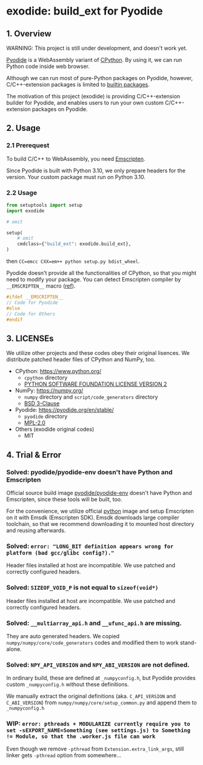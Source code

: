 # exodide: build_ext for Pyodide

## 1. Overview

WARNING: This project is still under development, and doesn't work yet.

[Pyodide](https://pyodide.org/en/stable/index.html) is a WebAssembly
variant of [CPython](https://www.python.org/). By using it, we can run
Python code inside web browser.

Although we can run most of pure-Python packages on Pyodide, however,
C/C++-extension packages is limited to
[builtin packages](https://pyodide.org/en/stable/usage/packages-in-pyodide.html).

The motivation of this project (exodide) is providing C/C++-extension
builder for Pyodide, and enables users to run your own custom
C/C++-extension packages on Pyodide.

## 2. Usage

### 2.1 Prerequest
To build C/C++ to WebAssembly, you need
[Emscripten](https://emscripten.org/).

Since Pyodide is built with Python 3.10, we only prepare headers for
the version. Your custom package must run on Python 3.10.

### 2.2 Usage

```python:setup.py
from setuptools import setup
import exodide

# omit

setup(
    # omit
    cmdclass={"build_ext": exodide.build_ext},
)
```

then `CC=emcc CXX=em++ python setup.py bdist_wheel`.


Pyodide doesn't provide all the functionalities of CPython, so that
you might need to modify your package. You can detect Emscripten
compiler by `__EMSCRIPTEN__` macro ([ref](https://emscripten.org/docs/compiling/Building-Projects.html#detecting-emscripten-in-preprocessor)).

```cpp
#ifdef __EMSCRIPTEN__
// Code for Pyodide
#else
// Code for Others
#endif
```

## 3. LICENSEs

We utilize other projects and these codes obey their original lisences.
We distribute patched header files of CPython and NumPy, too.

* CPython: https://www.python.org/
  * `cpython` directory
  * [PYTHON SOFTWARE FOUNDATION LICENSE VERSION 2](https://github.com/python/cpython/blob/main/LICENSE)
* NumPy: https://numpy.org/
  * `numpy` directory and `script/code_generators` directory
  * [BSD 3-Clause](https://github.com/numpy/numpy/blob/main/LICENSE.txt)
* Pyodide: https://pyodide.org/en/stable/
  * `pyodide` directory
  * [MPL-2.0](https://github.com/pyodide/pyodide/blob/main/LICENSE)
* Others (exodide original codes)
  * MIT


## 4. Trial & Error

### Solved: pyodide/pyodide-env doesn't have Python and Emscripten

Official source build image
[pyodide/pyodide-env](https://hub.docker.com/r/pyodide/pyodide-env)
doesn't have Python and Emscripten, since these tools will be built, too.

For the convenience, we utilize official
[python](https://hub.docker.com/_/python) image and setup Emscripten
on it with Emsdk (Emscripten SDK). Emsdk downloads large compiler
toolchain, so that we recommend downloading it to mounted host
directory and reusing afterwards.



### Solved: `error: "LONG_BIT definition appears wrong for platform (bad gcc/glibc config?)."`

Header files installed at host are incompatible. We use patched and
correctly configured headers.

### Solved: `SIZEOF_VOID_P` is not equal to `sizeof(void*)`

Header files installed at host are incompatible. We use patched and
correctly configured headers.


### Solved: `__multiarray_api.h` and `__ufunc_api.h` are missing.

They are auto generated headers. We copied
`numpy/numpy/core/code_generators` codes and modified them to work
stand-alone.


### Solved: `NPY_API_VERSION` and `NPY_ABI_VERSION` are not defined.

In ordinary build, these are defined at `_numpyconfig.h`, but Pyodide
provides custom `_numpyconfig.h` without these definitions.

We manually extract the original definitions (aka. `C_API_VERSION` and
`C_ABI_VERSION`) from `numpy/numpy/core/setup_common.py` and append
them to `_numpyconfig.h`


### WIP: `error: pthreads + MODULARIZE currently require you to set -sEXPORT_NAME=Something (see settings.js) to Something != Module, so that the .worker.js file can work`

Even though we remove `-pthread` from `Extension.extra_link_args`,
still linker gets `-pthread` option from somewhere...
